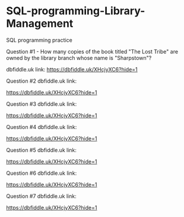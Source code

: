 # SQL-programming-Library-Management
SQL programming practice

Question #1 - How many copies of the book titled "The Lost Tribe" are owned by the library branch whose name is "Sharpstown"?

dbfiddle.uk link:
https://dbfiddle.uk/XHcjyXC6?hide=1

Question #2 dbfiddle.uk link:

https://dbfiddle.uk/XHcjyXC6?hide=1

Question #3 dbfiddle.uk link:

https://dbfiddle.uk/XHcjyXC6?hide=1

Question #4 dbfiddle.uk link:

https://dbfiddle.uk/XHcjyXC6?hide=1

Question #5 dbfiddle.uk link:

https://dbfiddle.uk/XHcjyXC6?hide=1

Question #6 dbfiddle.uk link:

https://dbfiddle.uk/XHcjyXC6?hide=1

Question #7 dbfiddle.uk link:

https://dbfiddle.uk/XHcjyXC6?hide=1

